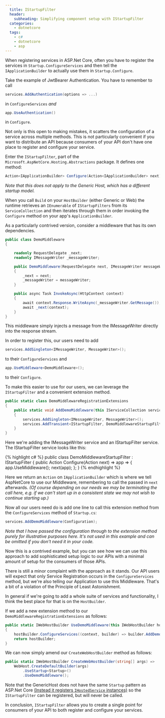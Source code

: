 ```yaml
---
  title: IStartupFilter
  header:
    subheading: Simplifying component setup with IStartupFilter
  categories:
    - dotnetcore
  tags:
    - c#
    - dotnetcore
    - asp
---
```


When registering services in ASP.Net Core, often you have to register 
the services in `Startup.ConfigureServices` and then tell the 
`IApplicationBuilder` to actually use them in `Startup.Configure`.

Take the example of JwtBearer Authentication. You have to remember to call 

```c#
services.AddAuthentication(options => ...)
```

in `ConfigureServices` _and_

```c#
app.UseAuthentication()
```

in `Configure`.

Not only is this open to making mistakes, it scatters the configuration of 
a service across multiple methods. This is not particularly convenient if
you want to distribute an API because consumers of your API don't have one 
place to register and configure your service.

Enter the `IStartupFilter`, part of the `Microsoft.AspNetCore.Hosting.Abstractions` 
package. It defines one method:

```c#
Action<IApplicationBuilder> Configure(Action<IApplicationBuilder> next);
```

_Note that this does not apply to the Generic Host, which has a different startup model._

When you call `Build` on your `HostBuilder` (either Generic or Web) the runtime retrieves an `IEnumerable` of `IStartupFilters` from its
`ServiceCollection` and then iterates through them in order invoking the `Configure` method on your app's `ApplicationBuilder`.

As a particularly contrived version, consider a middleware that has its own dependencies.

```c#
public class DemoMiddleware
{

    readonly RequestDelegate _next;
    readonly IMessageWriter _messageWriter;

    public DemoMiddleware(RequestDelegate next, IMessageWriter messageWriter)
    {
        _next = next;
        _messageWriter = messageWriter;
    }

    public async Task InvokeAsync(HttpContext context)
    {
        await context.Response.WriteAsync(_messageWriter.GetMessage());
        await _next(context);
    }
}
```

This middleware simply injects a message from the IMessageWriter directly into the response
stream.

In order to register this, our users need to add 

```c#
services.AddSingleton<IMessageWriter, MessageWriter>();
```

to their `ConfigureServices` and

```c#
app.UseMiddleware<DemoMiddleware>();
```

to their `Configure`.

To make this easier to use for our users, we can leverage the `IStartupFilter` and
a convenient extension method.

```c#
public static class DemoMiddlewareRegistrationExtensions
{
    public static void AddDemoMiddleware(this IServiceCollection services, IConfiguration configuration)
    {
        services.AddSingleton<IMessageWriter, MessageWriter>();
        services.AddTransient<IStartupFilter, DemoMiddlewareStartupFilter>();
    }
}
```

Here we're adding the IMessageWriter service and an IStartupFilter service. The IStartupFilter 
service looks like this:

{% highlight c# %}
public class DemoMiddlewareStartupFilter : IStartupFilter
{
    public Action<IApplicationBuilder> Configure(Action<IApplicationBuilder> next) =>
        app =>
        {
            app.UseMiddleware<DemoMiddleware>();
            next(app);
        };
}
{% endhighlight %}

Here we return an `Action` on `IApplicationBuilder` which is where we tell AspNetCore
to use our Middleware, remembering to call the passed in `next` afterwards.
_(Of course depending on our needs we may be terminating the call here, e.g. if we can't start up in a
consistent state we may not wish to continue starting up.)_

Now all our users need do is add one line to call this extension method from the `ConfigureServices` 
method of `Startup.cs`:

```c#
services.AddDemoMiddleware(Configuration);
```

_Note that I have passed the configuration through to the extension method purely for illustrative purposes
here. It's not used in this example and can be omitted if you don't need it in your code._

Now this is a contrived example, but you can see how we can use this approach to add sophisticated setup
logic to our APIs with a minimal amount of setup for the consumers of those APIs.

There is still a minor complaint with the approach as it stands. Our API users will expect
that only Service Registration occurs in the `ConfigureServices` method, but we're also
telling our Application to use this Middleware. That's a bit of a violation of the
Principle of Least Astonishment.

In general if we're going to add a whole suite of services and functionality, I think the
best place for that is on the `HostBuilder`.

If we add a new extension method to our `DemoMiddlewareRegistrationExtensions` as follows:

```c#
public static IWebHostBuilder UseDemoMiddleware(this IWebHostBuilder hostBuilder)
{
    hostBuilder.ConfigureServices((context, builder) => builder.AddDemoMiddleware(context.Configuration));
    return hostBuilder;
}
```

We can now simply amend our `CreateWebHostBuilder` method as follows:

```c#
public static IWebHostBuilder CreateWebHostBuilder(string[] args) =>
    WebHost.CreateDefaultBuilder(args)
        .UseStartup<Startup>()
        .UseDemoMiddleware();
```

Note that the GenericHost does not have the same `Startup` pattern as ASP.Net Core [(Instead it registers `IHostedService` instances)](https://github.com/aspnet/Hosting/issues/1163)
so the `IStartupFilter` can be registered, but will never be called.

In conclusion, `IStartupFilter` allows you to create a single point for consumers of your API to both
register and configure your services.
